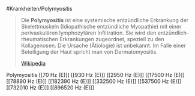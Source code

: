 #Krankheiten/Polymyositis

> Die **Polymyositis** ist eine systemische entzündliche Erkrankung der Skelettmuskeln (Idiopathische entzündliche Myopathie) mit einer perivaskulären lymphozytären Infiltration. Sie wird den entzündlich-rheumatischen Erkrankungen zugeordnet, speziell zu den Kollagenosen. Die Ursache (Ätiologie) ist unbekannt. Im Falle einer Beteiligung der Haut spricht man von Dermatomyositis.
>
> [Wikipedia](https://de.wikipedia.org/wiki/Polymyositis)

Polymyositis
[[70 Hz (E)]]
[[930 Hz (E)]]
[[2950 Hz (E)]]
[[17500 Hz (E)]]
[[78890 Hz (E)]]
[[182390 Hz (E)]]
[[332500 Hz (E)]]
[[537500 Hz (E)]]
[[732010 Hz (E)]]
[[896520 Hz (E)]]